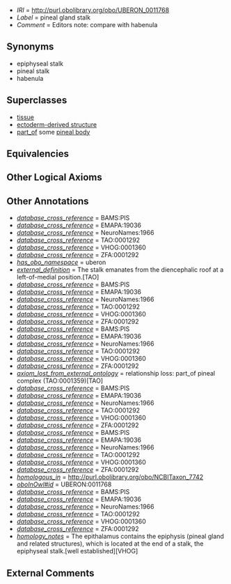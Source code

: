  * *IRI* = http://purl.obolibrary.org/obo/UBERON_0011768
 * *Label* = pineal gland stalk
 * *Comment* = Editors note: compare with habenula

## Synonyms

 * epiphyseal stalk
 * pineal stalk
 * habenula

## Superclasses

 * [tissue](../../UBERON/79/UBERON_0000479.md)
 * [ectoderm-derived structure](../../UBERON/21/UBERON_0004121.md)
 * [part_of](../../BFO/50/BFO_0000050.md) some [pineal body](../../UBERON/05/UBERON_0001905.md)

## Equivalencies


## Other Logical Axioms


## Other Annotations

 * *[database_cross_reference](../../ef/oboInOwl#hasDbXref.md)* = BAMS:PIS
 * *[database_cross_reference](../../ef/oboInOwl#hasDbXref.md)* = EMAPA:19036
 * *[database_cross_reference](../../ef/oboInOwl#hasDbXref.md)* = NeuroNames:1966
 * *[database_cross_reference](../../ef/oboInOwl#hasDbXref.md)* = TAO:0001292
 * *[database_cross_reference](../../ef/oboInOwl#hasDbXref.md)* = VHOG:0001360
 * *[database_cross_reference](../../ef/oboInOwl#hasDbXref.md)* = ZFA:0001292
 * *[has_obo_namespace](../../ce/oboInOwl#hasOBONamespace.md)* = uberon
 * *[external_definition](../../UBPROP/01/UBPROP_0000001.md)* = The stalk emanates from the diencephalic roof at a left-of-medial position.[TAO]
 * *[database_cross_reference](../../ef/oboInOwl#hasDbXref.md)* = BAMS:PIS
 * *[database_cross_reference](../../ef/oboInOwl#hasDbXref.md)* = EMAPA:19036
 * *[database_cross_reference](../../ef/oboInOwl#hasDbXref.md)* = NeuroNames:1966
 * *[database_cross_reference](../../ef/oboInOwl#hasDbXref.md)* = TAO:0001292
 * *[database_cross_reference](../../ef/oboInOwl#hasDbXref.md)* = VHOG:0001360
 * *[database_cross_reference](../../ef/oboInOwl#hasDbXref.md)* = ZFA:0001292
 * *[database_cross_reference](../../ef/oboInOwl#hasDbXref.md)* = BAMS:PIS
 * *[database_cross_reference](../../ef/oboInOwl#hasDbXref.md)* = EMAPA:19036
 * *[database_cross_reference](../../ef/oboInOwl#hasDbXref.md)* = NeuroNames:1966
 * *[database_cross_reference](../../ef/oboInOwl#hasDbXref.md)* = TAO:0001292
 * *[database_cross_reference](../../ef/oboInOwl#hasDbXref.md)* = VHOG:0001360
 * *[database_cross_reference](../../ef/oboInOwl#hasDbXref.md)* = ZFA:0001292
 * *[axiom_lost_from_external_ontology](../../UBPROP/02/UBPROP_0000002.md)* = relationship loss: part_of pineal complex (TAO:0001359)[TAO]
 * *[database_cross_reference](../../ef/oboInOwl#hasDbXref.md)* = BAMS:PIS
 * *[database_cross_reference](../../ef/oboInOwl#hasDbXref.md)* = EMAPA:19036
 * *[database_cross_reference](../../ef/oboInOwl#hasDbXref.md)* = NeuroNames:1966
 * *[database_cross_reference](../../ef/oboInOwl#hasDbXref.md)* = TAO:0001292
 * *[database_cross_reference](../../ef/oboInOwl#hasDbXref.md)* = VHOG:0001360
 * *[database_cross_reference](../../ef/oboInOwl#hasDbXref.md)* = ZFA:0001292
 * *[database_cross_reference](../../ef/oboInOwl#hasDbXref.md)* = BAMS:PIS
 * *[database_cross_reference](../../ef/oboInOwl#hasDbXref.md)* = EMAPA:19036
 * *[database_cross_reference](../../ef/oboInOwl#hasDbXref.md)* = NeuroNames:1966
 * *[database_cross_reference](../../ef/oboInOwl#hasDbXref.md)* = TAO:0001292
 * *[database_cross_reference](../../ef/oboInOwl#hasDbXref.md)* = VHOG:0001360
 * *[database_cross_reference](../../ef/oboInOwl#hasDbXref.md)* = ZFA:0001292
 * *[homologous_in](../../core#homologous/in/core#homologous_in.md)* = http://purl.obolibrary.org/obo/NCBITaxon_7742
 * *[oboInOwl#id](../../id/oboInOwl#id.md)* = UBERON:0011768
 * *[database_cross_reference](../../ef/oboInOwl#hasDbXref.md)* = BAMS:PIS
 * *[database_cross_reference](../../ef/oboInOwl#hasDbXref.md)* = EMAPA:19036
 * *[database_cross_reference](../../ef/oboInOwl#hasDbXref.md)* = NeuroNames:1966
 * *[database_cross_reference](../../ef/oboInOwl#hasDbXref.md)* = TAO:0001292
 * *[database_cross_reference](../../ef/oboInOwl#hasDbXref.md)* = VHOG:0001360
 * *[database_cross_reference](../../ef/oboInOwl#hasDbXref.md)* = ZFA:0001292
 * *[homology_notes](../../UBPROP/03/UBPROP_0000003.md)* = The epithalamus contains the epiphysis (pineal gland and related structures), which is located at the end of a stalk, the epiphyseal stalk.[well established][VHOG]

## External Comments


